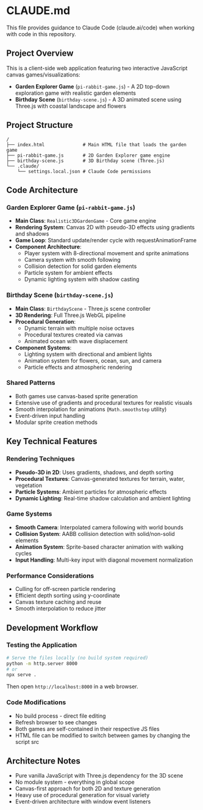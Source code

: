 # CLAUDE.md

This file provides guidance to Claude Code (claude.ai/code) when working with code in this repository.

## Project Overview

This is a client-side web application featuring two interactive JavaScript canvas games/visualizations:
- **Garden Explorer Game** (`pi-rabbit-game.js`) - A 2D top-down exploration game with realistic garden elements
- **Birthday Scene** (`birthday-scene.js`) - A 3D animated scene using Three.js with coastal landscape and flowers

## Project Structure

```
/
├── index.html              # Main HTML file that loads the garden game
├── pi-rabbit-game.js       # 2D Garden Explorer game engine
├── birthday-scene.js       # 3D Birthday scene (Three.js)
└── .claude/
    └── settings.local.json # Claude Code permissions
```

## Code Architecture

### Garden Explorer Game (`pi-rabbit-game.js`)
- **Main Class**: `Realistic3DGardenGame` - Core game engine
- **Rendering System**: Canvas 2D with pseudo-3D effects using gradients and shadows
- **Game Loop**: Standard update/render cycle with requestAnimationFrame
- **Component Architecture**:
  - Player system with 8-directional movement and sprite animations
  - Camera system with smooth following
  - Collision detection for solid garden elements
  - Particle system for ambient effects
  - Dynamic lighting system with shadow casting

### Birthday Scene (`birthday-scene.js`)
- **Main Class**: `BirthdayScene` - Three.js scene controller
- **3D Rendering**: Full Three.js WebGL pipeline
- **Procedural Generation**: 
  - Dynamic terrain with multiple noise octaves
  - Procedural textures created via canvas
  - Animated ocean with wave displacement
- **Component Systems**:
  - Lighting system with directional and ambient lights
  - Animation system for flowers, ocean, sun, and camera
  - Particle effects and atmospheric rendering

### Shared Patterns
- Both games use canvas-based sprite generation
- Extensive use of gradients and procedural textures for realistic visuals
- Smooth interpolation for animations (`Math.smoothstep` utility)
- Event-driven input handling
- Modular sprite creation methods

## Key Technical Features

### Rendering Techniques
- **Pseudo-3D in 2D**: Uses gradients, shadows, and depth sorting
- **Procedural Textures**: Canvas-generated textures for terrain, water, vegetation
- **Particle Systems**: Ambient particles for atmospheric effects
- **Dynamic Lighting**: Real-time shadow calculation and ambient lighting

### Game Systems
- **Smooth Camera**: Interpolated camera following with world bounds
- **Collision System**: AABB collision detection with solid/non-solid elements
- **Animation System**: Sprite-based character animation with walking cycles
- **Input Handling**: Multi-key input with diagonal movement normalization

### Performance Considerations
- Culling for off-screen particle rendering
- Efficient depth sorting using y-coordinate
- Canvas texture caching and reuse
- Smooth interpolation to reduce jitter

## Development Workflow

### Testing the Application
```bash
# Serve the files locally (no build system required)
python -m http.server 8000
# or
npx serve .
```

Then open `http://localhost:8000` in a web browser.

### Code Modifications
- No build process - direct file editing
- Refresh browser to see changes
- Both games are self-contained in their respective JS files
- HTML file can be modified to switch between games by changing the script src

## Architecture Notes

- Pure vanilla JavaScript with Three.js dependency for the 3D scene
- No module system - everything in global scope
- Canvas-first approach for both 2D and texture generation
- Heavy use of procedural generation for visual variety
- Event-driven architecture with window event listeners